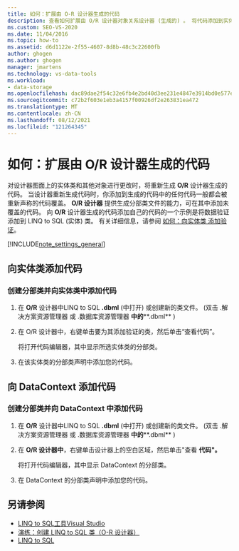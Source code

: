 ```yaml
---
title: 如何：扩展由 O-R 设计器生成的代码
description: 查看如何扩展由 O/R 设计器对象关系设计器 (生成的) 。 将代码添加到实体类。 将代码添加到 DataContext。
ms.custom: SEO-VS-2020
ms.date: 11/04/2016
ms.topic: how-to
ms.assetid: d6d1122e-2f55-4607-8d8b-48c3c22600fb
author: ghogen
ms.author: ghogen
manager: jmartens
ms.technology: vs-data-tools
ms.workload:
- data-storage
ms.openlocfilehash: dac89dae2f54c32e6fb4e2bd40d3ee231e4847e3914bd0e577e489beb214e5f0
ms.sourcegitcommit: c72b2f603e1eb3a4157f00926df2e263831ea472
ms.translationtype: MT
ms.contentlocale: zh-CN
ms.lasthandoff: 08/12/2021
ms.locfileid: "121264345"
---
```

# <a name="how-to-extend-code-generated-by-the-or-designer"></a>如何：扩展由 O/R 设计器生成的代码
对设计器图面上的实体类和其他对象进行更改时，将重新生成 **O/R** 设计器生成的代码。 当设计器重新生成代码时，你添加到生成的代码中的任何代码一般都会被重新声称的代码覆盖。 **O/R 设计器** 提供生成分部类文件的能力，可在其中添加未覆盖的代码。 向 **O/R** 设计器生成的代码添加自己的代码的一个示例是将数据验证添加到 LINQ to SQL (实体) 类。 有关详细信息，请参阅 [如何：向实体类 添加验证](../data-tools/how-to-add-validation-to-entity-classes.md)。

[!INCLUDE[note_settings_general](../data-tools/includes/note_settings_general_md.md)]

## <a name="add-code-to-an-entity-class"></a>向实体类添加代码

### <a name="to-create-a-partial-class-and-add-code-to-an-entity-class"></a>创建分部类并向实体类中添加代码

1. 在 **O/R** 设计器中LINQ to SQL **.dbml** (中打开) 或创建新的类文件。  (双击 .解决方案资源管理器 或 .数据库资源管理器 **中的****.dbml** ) 

2. 在 O/R 设计器中，右键单击要为其添加验证的类，然后单击“查看代码”。

     将打开代码编辑器，其中显示所选实体类的分部类。

3. 在该实体类的分部类声明中添加您的代码。

## <a name="add-code-to-a-datacontext"></a>向 DataContext 添加代码

### <a name="to-create-a-partial-class-and-add-code-to-a-datacontext"></a>创建分部类并向 DataContext 中添加代码

1. 在 **O/R** 设计器中LINQ to SQL **.dbml** (中打开) 或创建新的类文件。  (双击 .解决方案资源管理器 或 .数据库资源管理器 **中的****.dbml** ) 

2. 在 **O/R 设计器中**，右键单击设计器上的空白区域，然后单击"查看 **代码"。**

     将打开代码编辑器，其中显示 DataContext 的分部类。

3. 在 DataContext 的分部类声明中添加您的代码。

## <a name="see-also"></a>另请参阅

- [LINQ to SQL工具Visual Studio](../data-tools/linq-to-sql-tools-in-visual-studio2.md)
- [演练：创建 LINQ to SQL 类（O-R 设计器）](how-to-create-linq-to-sql-classes-mapped-to-tables-and-views-o-r-designer.md)
- [LINQ to SQL](/dotnet/framework/data/adonet/sql/linq/index)
